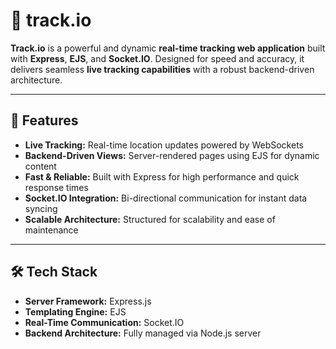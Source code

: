 # 📍 track.io

**Track.io** is a powerful and dynamic **real-time tracking web application** built with **Express**, **EJS**, and **Socket.IO**. Designed for speed and accuracy, it delivers seamless **live tracking capabilities** with a robust backend-driven architecture.

---

## 🚀 Features

- **Live Tracking:** Real-time location updates powered by WebSockets  
- **Backend-Driven Views:** Server-rendered pages using EJS for dynamic content  
- **Fast & Reliable:** Built with Express for high performance and quick response times  
- **Socket.IO Integration:** Bi-directional communication for instant data syncing  
- **Scalable Architecture:** Structured for scalability and ease of maintenance  

---

## 🛠️ Tech Stack

- **Server Framework:** Express.js  
- **Templating Engine:** EJS  
- **Real-Time Communication:** Socket.IO  
- **Backend Architecture:** Fully managed via Node.js server  

